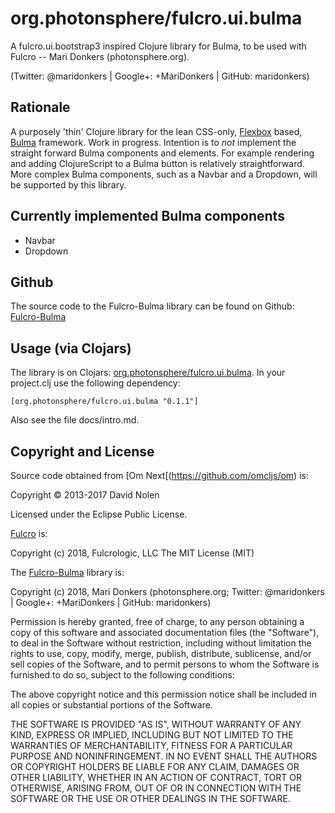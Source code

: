 # org.photonsphere/fulcro.ui.bulma

A fulcro.ui.bootstrap3 inspired Clojure library for Bulma, to be used with Fulcro -- Mari Donkers (photonsphere.org).

(Twitter: @maridonkers | Google+: +MariDonkers | GitHub: maridonkers)

## Rationale

A purposely 'thin' Clojure library for the lean CSS-only, [Flexbox](https://en.wikipedia.org/wiki/CSS_Flex_Box_Layout) based, [Bulma](https://github.com/jgthms/bulma) framework. Work in progress. Intention is to *not* implement the straight forward Bulma components and elements. For example rendering and adding ClojureScript to a Bulma button is relatively straightforward. More complex Bulma components, such as a Navbar and a Dropdown, will be supported by this library.

## Currently implemented Bulma components

* Navbar
* Dropdown

## Github

The source code to the Fulcro-Bulma library can be found on Github: [Fulcro-Bulma](https://github.com/maridonkers/fulcro-bulma)

## Usage (via Clojars)

The library is on Clojars: [org.photonsphere/fulcro.ui.bulma](https://clojars.org/org.photonsphere/fulcro.ui.bulma). In your project.clj use the following dependency:

`[org.photonsphere/fulcro.ui.bulma "0.1.1"]`

Also see the file docs/intro.md.

## Copyright and License

Source code obtained from [Om Next[(https://github.com/omcljs/om) is:

Copyright © 2013-2017 David Nolen

Licensed under the Eclipse Public License.

[Fulcro](https://github.com/fulcrologic/fulcro) is:

Copyright (c) 2018, Fulcrologic, LLC
The MIT License (MIT)

The [Fulcro-Bulma](https://github.com/maridonkers/fulcro-bulma) library is:

Copyright (c) 2018, Mari Donkers (photonsphere.org; Twitter: @maridonkers | Google+: +MariDonkers | GitHub: maridonkers)

Permission is hereby granted, free of charge, to any person obtaining a copy of this software and associated
documentation files (the "Software"), to deal in the Software without restriction, including without limitation the
rights to use, copy, modify, merge, publish, distribute, sublicense, and/or sell copies of the Software, and to permit persons to whom the Software is furnished to do so, subject to the following conditions:

The above copyright notice and this permission notice shall be included in all copies or substantial portions of the
Software.

THE SOFTWARE IS PROVIDED "AS IS", WITHOUT WARRANTY OF ANY KIND, EXPRESS OR IMPLIED, INCLUDING BUT NOT LIMITED TO THE
WARRANTIES OF MERCHANTABILITY, FITNESS FOR A PARTICULAR PURPOSE AND NONINFRINGEMENT. IN NO EVENT SHALL THE AUTHORS OR COPYRIGHT HOLDERS BE LIABLE FOR ANY CLAIM, DAMAGES OR OTHER LIABILITY, WHETHER IN AN ACTION OF CONTRACT, TORT OR
OTHERWISE, ARISING FROM, OUT OF OR IN CONNECTION WITH THE SOFTWARE OR THE USE OR OTHER DEALINGS IN THE SOFTWARE.

